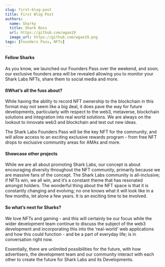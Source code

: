 ```yaml
---
slug: first-blog-post
title: First Blog Post 
authors:
  name: Sharky
  title: Shark Boss
  url: https://github.com/wgao19
  image_url: https://github.com/wgao19.png
tags: [Founders Pass, NFTs]
---
```


#### Fellow Sharks 
As you know, we launched our Founders Pass over the weekend, and soon; our exclusive founders area will be revealed allowing you to monitor your Shark Labs NFTs, share them to social media and more.

#### ßWhat’s all the fuss about?
While having the ability to record NFT ownership to the blockchain in this format may not seem like a big deal, it does pave the way for future developments, particularly with respect to the web3, metaverse, blockchain solutions and integration into real world solutions.  We are always on the lookout to innovate web3 and blockchain  and test out new ideas.

The Shark Labs Founders Pass will be the key NFT for the community, and will allow access to an exciting exclusive rewards program - from free NFT drops to exclusive community areas for AMAs and more.

#### Showcase other projects
While we are all about promoting Shark Labs, our concept is about encouraging diversity throughout the NFT community, primarily because we are massive fans of the concept. The Shark Labs community is all-inclusive; if NFTs win, we all win, and it’s a constant theme that has resonated amongst holders.  The wonderful thing about the NFT space is that it is constantly changing and evolving; no one knows what it will look like in a few months, let alone a few years. It is an exciting time to be involved.

#### So what’s next for Sharks?
We love NFTs and gaming - and this will certainly be our focus while the wider development team continue to discuss the subject of the web3 development and incorporating  this into the ‘real-world’ web applications and how this could function - and be a part of everyday life; is in conversation right now. 

Essentially, there are unlimited possibilities for the future, with how advertisers, the development team and our community interact with each other to create the future for Shark Labs and its Developments.